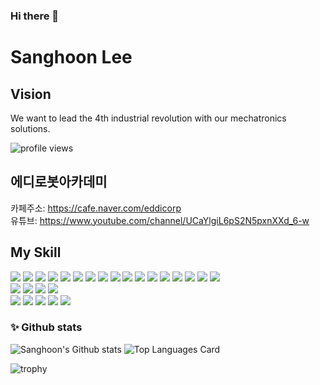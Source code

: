 ### Hi there 👋

# Sanghoon Lee
## Vision
We want to lead the 4th industrial revolution with our mechatronics solutions.

![profile views](https://komarev.com/ghpvc/?username=silenc3502&color=blue)  

## 에디로봇아카데미

카페주소: https://cafe.naver.com/eddicorp  
유튜브: https://www.youtube.com/channel/UCaYlgiL6pS2N5pxnXXd_6-w  

## My Skill

<div>

<img src="https://img.shields.io/badge/C-a3a3a3?style=for-the-badge&logo=C&logoColor=white"/>
<img src="https://img.shields.io/badge/C++-a3a3a3?style=for-the-badge&logo=C%2B%2B&logoColor=white"/>
<img src="https://img.shields.io/badge/Go-a3a3a3?style=for-the-badge&logo=Go&logoColor=white"/>
<img src="https://img.shields.io/badge/Rust-a3a3a3?style=for-the-badge&logo=Go&logoColor=white"/>
<img src="https://img.shields.io/badge/Verilog-000000?style=for-the-badge&logoColor=white"/>
<img src="https://img.shields.io/badge/HLS-000000?style=for-the-badge&logoColor=white"/>
<img src="https://img.shields.io/badge/JavaScript-00ADD8?style=for-the-badge&logo=JavaScript&logoColor=white"/>
<img src="https://img.shields.io/badge/Firmware-00ADD8?style=for-the-badge&logoColor=white"/>
<img src="https://img.shields.io/badge/Linux_Kernel-00ADD8?style=for-the-badge&logo=Linux&logoColor=white"/>

<img src="https://img.shields.io/badge/Java-a80022?style=for-the-badge&logo=Java&logoColor=ffffff"/>
<img src="https://img.shields.io/badge/Spring-6DB33F?style=for-the-badge&logo=Spring&logoColor=ffffff"/>
<img src="https://img.shields.io/badge/Spring Boot-f4d159?style=for-the-badge&logo=Spring Boot&logoColor=181717"/>
<img src="https://img.shields.io/badge/JPA-9916ec?style=for-the-badge&logo=JPA&logoColor=ffffff"/>
<img src="https://img.shields.io/badge/Python-3776AB?style=for-the-badge&logo=Python&logoColor=ffffff"/>
<img src="https://img.shields.io/badge/Vue.js-4FC08D?style=for-the-badge&logo=Vue.js&logoColor=ffffff"/>
<img src="https://img.shields.io/badge/Flutter-02569B?style=for-the-badge&logo=Flutter&logoColor=ffffff"/> 
<img src="https://img.shields.io/badge/MySQL-4479A1?style=for-the-badge&logo=MySQL&logoColor=ffffff"/>
<br/> 
<img src="https://img.shields.io/badge/Docker-2496ED?style=for-the-badge&logo=Docker&logoColor=ffffff"/>
<img src="https://img.shields.io/badge/Jupyter Notebook-F37626?style=for-the-badge&logo=Jupyter&logoColor=ffffff"/>
<img src="https://img.shields.io/badge/IntelliJ IDEA-000000?style=for-the-badge&logo=IntelliJ IDEA&logoColor=ffffff"/>
<img src="https://img.shields.io/badge/Android Studio-3DDC84?style=for-the-badge&logo=Android Studio&logoColor=ffffff"/>
<br/> 
<img src="https://img.shields.io/badge/GitHub-a3a3a3?style=for-the-badge&logo=GitHub&logoColor=181717"/>
<img src="https://img.shields.io/badge/GitKraken-179287?style=for-the-badge&logo=GitKraken&logoColor=ffffff"/>
<img src="https://img.shields.io/badge/GitHubDesktop-662a81?style=for-the-badge&logo=GitHub&logoColor=ffffff"/>
<img src="https://img.shields.io/badge/Notion-000000?style=for-the-badge&logo=Notion&logoColor=ffffff"/>
<img src="https://img.shields.io/badge/Slack-4A154B?style=for-the-badge&logo=Slack&logoColor=ffffff"/>
  
</div>

### ✨ Github stats
![Sanghoon's Github stats](https://github-readme-stats.vercel.app/api?username=silenc3502&theme=chartreuse-dark&show_icons=true&count_private=true)
![Top Languages Card](https://github-readme-stats.vercel.app/api/top-langs/?username=silenc3502&theme=chartreuse-dark)


![trophy](https://github-profile-trophy.vercel.app/?username=silenc3502&theme=gitdimmed&column=7)

<!--
**silenc3502/silenc3502** is a ✨ _special_ ✨ repository because its `README.md` (this file) appears on your GitHub profile.

Here are some ideas to get you started:

- 🔭 I’m currently working on ...
- 🌱 I’m currently learning ...
- 👯 I’m looking to collaborate on ...
- 🤔 I’m looking for help with ...
- 💬 Ask me about ...
- 📫 How to reach me: ...
- 😄 Pronouns: ...
- ⚡ Fun fact: ...
-->
